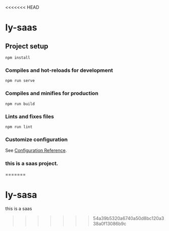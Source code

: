 <<<<<<< HEAD
# ly-saas

## Project setup
```
npm install
```

### Compiles and hot-reloads for development
```
npm run serve
```

### Compiles and minifies for production
```
npm run build
```

### Lints and fixes files
```
npm run lint
```

### Customize configuration
See [Configuration Reference](https://cli.vuejs.org/config/).


### this is a saas project. 
=======
# ly-sasa
this is a saas
>>>>>>> 54a39b5320a6740a50d8bc120a338a0f13086b9c
